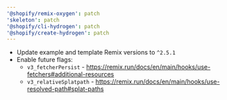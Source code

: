 ```yaml
---
'@shopify/remix-oxygen': patch
'skeleton': patch
'@shopify/cli-hydrogen': patch
'@shopify/create-hydrogen': patch
---
```


* Update example and template Remix versions to `^2.5.1`
* Enable future flags:
  * `v3_fetcherPersist` - <https://remix.run/docs/en/main/hooks/use-fetchers#additional-resources>
  * `v3_relativeSplatpath` - <https://remix.run/docs/en/main/hooks/use-resolved-path#splat-paths>
